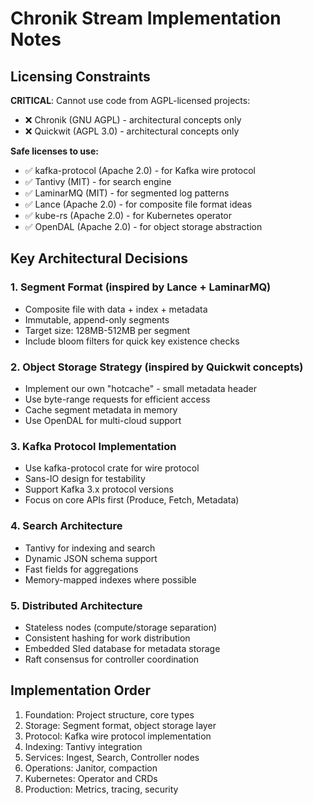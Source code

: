 # Chronik Stream Implementation Notes

## Licensing Constraints
**CRITICAL**: Cannot use code from AGPL-licensed projects:
- ❌ Chronik (GNU AGPL) - architectural concepts only
- ❌ Quickwit (AGPL 3.0) - architectural concepts only

**Safe licenses to use:**
- ✅ kafka-protocol (Apache 2.0) - for Kafka wire protocol
- ✅ Tantivy (MIT) - for search engine
- ✅ LaminarMQ (MIT) - for segmented log patterns
- ✅ Lance (Apache 2.0) - for composite file format ideas
- ✅ kube-rs (Apache 2.0) - for Kubernetes operator
- ✅ OpenDAL (Apache 2.0) - for object storage abstraction

## Key Architectural Decisions

### 1. Segment Format (inspired by Lance + LaminarMQ)
- Composite file with data + index + metadata
- Immutable, append-only segments
- Target size: 128MB-512MB per segment
- Include bloom filters for quick key existence checks

### 2. Object Storage Strategy (inspired by Quickwit concepts)
- Implement our own "hotcache" - small metadata header
- Use byte-range requests for efficient access
- Cache segment metadata in memory
- Use OpenDAL for multi-cloud support

### 3. Kafka Protocol Implementation
- Use kafka-protocol crate for wire protocol
- Sans-IO design for testability
- Support Kafka 3.x protocol versions
- Focus on core APIs first (Produce, Fetch, Metadata)

### 4. Search Architecture
- Tantivy for indexing and search
- Dynamic JSON schema support
- Fast fields for aggregations
- Memory-mapped indexes where possible

### 5. Distributed Architecture
- Stateless nodes (compute/storage separation)
- Consistent hashing for work distribution
- Embedded Sled database for metadata storage
- Raft consensus for controller coordination

## Implementation Order
1. Foundation: Project structure, core types
2. Storage: Segment format, object storage layer
3. Protocol: Kafka wire protocol implementation
4. Indexing: Tantivy integration
5. Services: Ingest, Search, Controller nodes
6. Operations: Janitor, compaction
7. Kubernetes: Operator and CRDs
8. Production: Metrics, tracing, security